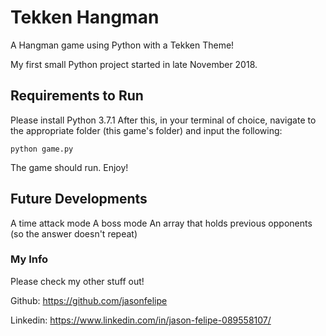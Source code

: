 # Tekken Hangman
A Hangman game using Python with a Tekken Theme! 

My first small Python project started in late November 2018. 

## Requirements to Run
Please install Python 3.7.1 
After this, in your terminal of choice, navigate 
to the appropriate folder (this game's folder) 
and input the following: 
```
python game.py
``` 
The game should run. Enjoy! 

## Future Developments
A time attack mode
A boss mode
An array that holds previous opponents (so the answer doesn't repeat)

### My Info 
Please check my other stuff out! 

Github: 
https://github.com/jasonfelipe 

Linkedin: 
https://www.linkedin.com/in/jason-felipe-089558107/ 

